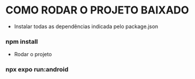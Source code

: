 # COMO RODAR O PROJETO BAIXADO
- Instalar todas as dependências indicada pelo package.json
### npm install

- Rodar o projeto
### npx expo run:android

